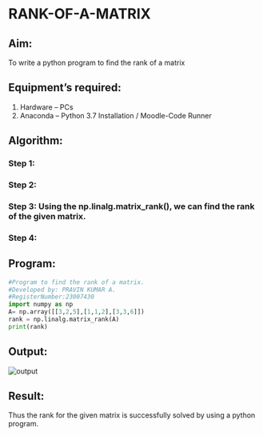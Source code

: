 # RANK-OF-A-MATRIX
## Aim:
To write a python program to find the rank of a matrix
## Equipment’s required:
1. 	Hardware – PCs
2. 	Anaconda – Python 3.7 Installation / Moodle-Code Runner
## Algorithm:
### Step 1: 
### Step 2: 
### Step 3: Using the np.linalg.matrix_rank(), we can find the rank of the given matrix.
### Step 4: 
## Program:
```python
#Program to find the rank of a matrix.
#Developed by: PRAVIN KUMAR A.
#RegisterNumber:23007430
import numpy as np
A= np.array([[3,2,5],[1,1,2],[3,3,6]])
rank = np.linalg.matrix_rank(A)
print(rank)
```
## Output:
![output](https://github.com/RAVENPRAVIN/RANK-OF-A-MATRIX/assets/146820534/3748bd98-bec3-4045-bd30-3af8c47bf581)

## Result:
Thus the rank for the given matrix is successfully solved by  using a python program.

